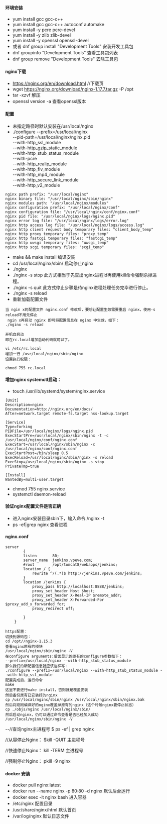 ####    环境安装
-   yum install gcc gcc-c++
-   yum install gcc gcc-c++ autoconf automake
-   yum install -y pcre pcre-devel
-   yum install -y zlib zlib-devel
-   yum install -y openssl openssl-devel
-   或者 dnf group install "Development Tools"  安装开发工具包
-   dnf groupinfo "Development Tools"  查看工具包列表
-   dnf group remove "Development Tools"  去除工具包

####    nginx下载
-   https://nginx.org/en/download.html       //下载页
-   wget https://nginx.org/download/nginx-1.17.7.tar.gz -P /opt
-   tar -xzvf 解压
-   openssl version -a  查看openssl版本

####    配置
-   未指定路径时默认安装在/usr/local/nginx
-   ./configure --prefix=/usr/local/nginx                           \
                --pid-path=/usr/local/nginx/nginx.pid               \
                --with-http_ssl_module                              \
                --with-http_gzip_static_module                      \
                --with-http_stub_status_module                      \
                --with-pcre                                         \
                --with-http_realip_module                           \
                --with-http_flv_module                              \
                --with-http_mp4_module                              \
                --with-http_secure_link_module                      \
                --with-http_v2_module                             
```text
nginx path prefix: "/usr/local/nginx"
nginx binary file: "/usr/local/nginx/sbin/nginx"
nginx modules path: "/usr/local/nginx/modules"
nginx configuration prefix: "/usr/local/nginx/conf"
nginx configuration file: "/usr/local/nginx/conf/nginx.conf"
nginx pid file: "/usr/local/nginx/logs/nginx.pid"
nginx error log file: "/usr/local/nginx/logs/error.log"
nginx http access log file: "/usr/local/nginx/logs/access.log"
nginx http client request body temporary files: "client_body_temp"
nginx http proxy temporary files: "proxy_temp"
nginx http fastcgi temporary files: "fastcgi_temp"
nginx http uwsgi temporary files: "uwsgi_temp"
nginx http scgi temporary files: "scgi_temp"
```
-   make && make install      编译安装
-   cd /usr/local/nginx/sbin/     启动停止nginx
-   ./nginx 
-   ./nginx -s stop         此方式相当于先查出nginx进程id再使用kill命令强制杀掉进程。
-   ./nginx -s quit         此方式停止步骤是待nginx进程处理任务完毕进行停止。
-   ./nginx -s reload
-   重新加载配置文件
```text
当 ngin x的配置文件 nginx.conf 修改后，要想让配置生效需要重启 nginx，使用-s reload不用先停止
 ngin x再启动 nginx 即可将配置信息在 nginx 中生效，如下：
./nginx -s reload

开机自启动
即在rc.local增加启动代码就可以了。

vi /etc/rc.local
增加一行 /usr/local/nginx/sbin/nginx
设置执行权限：

chmod 755 rc.local

```


####  增加nginx systemctl启动：
-   touch /usr/lib/systemd/system/nginx.service
```text
[Unit]
Description=nginx 
Documentation=http://nginx.org/en/docs/
After=network.target remote-fs.target nss-lookup.target

[Service]
Type=forking
PIDFile=/usr/local/nginx/logs/nginx.pid
ExecStartPre=/usr/local/nginx/sbin/nginx -t -c /usr/local/nginx/conf/nginx.conf
ExecStart=/usr/local/nginx/sbin/nginx -c /usr/local/nginx/conf/nginx.conf
ExecStartPost=/bin/sleep 0.5
ExecReload=/usr/local/nginx/sbin/nginx -s reload
ExecStop=/usr/local/nginx/sbin/nginx -s stop
PrivateTmp=true

[Install]
WantedBy=multi-user.target
```
-   chmod 755 nginx.service 
-   systemctl daemon-reload


####    验证nginx配置文件是否正确
-   进入nginx安装目录sbin下，输入命令./nginx -t
-   ps -ef|grep nginx    查看进程


####    nginx.conf
~~~text
server
        {
        listen       80;
        server_name  jenkins.vpeve.com;
        #root        /opt/tomcat8/webapps/jenkins;
        location / {
            rewrite ^/(.*)$ http://jenkins.vpeve.com/jenkins;
        }
        location /jenkins {
            proxy_pass http://localhost:8888/jenkins;
            proxy_set_header Host $host;
            proxy_set_header X-Real-IP $remote_addr;
            proxy_set_header X-Forwarded-For $proxy_add_x_forwarded_for;
            proxy_redirect off;

        }
    }

https配置：
切换到源码包：
cd /opt//nginx-1.15.3
查看nginx原有的模块
/usr/local/nginx/sbin/nginx -V
在configure arguments:后面显示的原有的configure参数如下：
--prefix=/usr/local/nginx --with-http_stub_status_module
那么我们的新配置信息就应该这样写：
./configure --prefix=/usr/local/nginx --with-http_stub_status_module --with-http_ssl_module
配置完成后，运行命令
make
这里不要进行make install，否则就是覆盖安装
然后备份原有已安装好的nginx
cp /usr/local/nginx/sbin/nginx /usr/local/nginx/sbin/nginx.bak
然后将刚刚编译好的nginx覆盖掉原有的nginx（这个时候nginx要停止状态）
cp ./objs/nginx /usr/local/nginx/sbin/
然后启动nginx，仍可以通过命令查看是否已经加入成功
/usr/local/nginx/sbin/nginx -V
~~~


--//查询nginx主进程号
  $ ps -ef | grep nginx
  
  //从容停止Nginx：
  $kill -QUIT 主进程号
  
  //快速停止Nginx：
  kill -TERM 主进程号
  
  //强制停止Nginx：
  pkill -9 nginx


####    docker 安装
-   docker pull nginx:latest
-   docker run --name nginx -p 80:80 -d nginx    默认后台运行
-   docker exec -it nginx bash       进入容器
-   /etc/nginx                  配置目录
-   /usr/share/nginx/html       默认首页
-   /var/log/nginx              默认日志文件